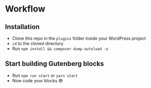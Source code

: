 # Workflow

## Installation
- Clone this repo in the `plugins` folder inside your WordPress project
- `cd` to the cloned directory
- Run `npm install && composer dump-autoload -o`

## Start building Gutenberg blocks
- Run `npm run start` or `yarn start`
- Now code your blocks 😎
